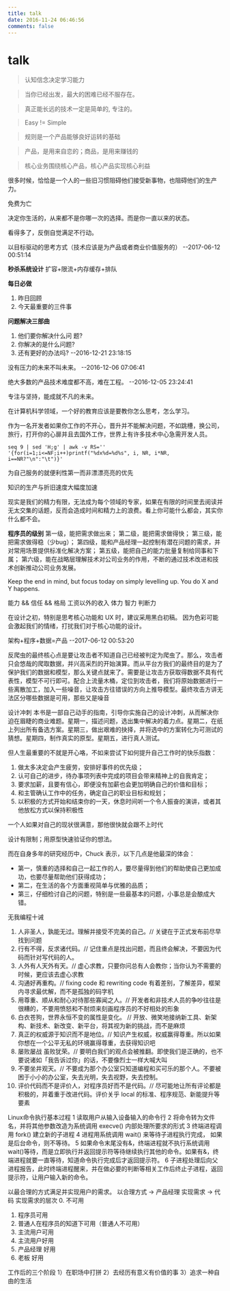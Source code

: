 ```yaml
---
title: talk
date: 2016-11-24 06:46:56
comments: false
---
```



# talk

> 认知信念决定学习能力

> 当你已经出发，最大的困难已经不服存在。 

> 真正能长远的技术一定是简单的, 专注的。

> Easy != Simple

> 规则是一个产品能够良好运转的基础

> 产品，是用来自恋的；商品，是用来赚钱的

> 核心业务围绕核心产品，核心产品实现核心利益

很多时候，恰恰是一个人的一些旧习惯阻碍他们接受新事物，也阻碍他们的生产力。

免费为亡

决定你生活的，从来都不是你哪一次的选择。而是你一直以来的状态。

看得多了，反倒自觉满足不行动。

以目标驱动的思考方式（技术应该是为产品或者商业价值服务的）
--2017-06-12 00:51:14


**秒杀系统设计**
扩容+限流+内存缓存+排队

**每日必做**
1. 昨日回顾
2. 今天最重要的三件事

**问题解决三部曲**
1. 他们要你解决什么问 题?
2. 你解决的是什么问题?
3. 还有更好的办法吗? 
--2016-12-21 23:18:15

没有压力的未来不叫未来。
--2016-12-06 07:06:41

绝大多数的产品技术难度都不高，难在工程。
--2016-12-05 23:24:41

专注与坚持，能成就不凡的未来。

在计算机科学领域，一个好的教育应该是要教你怎么思考，怎么学习。

作为一名开发者如果你工作的不开心，晋升并不能解决问题，不如跳槽，换公司，旅行，打开你的心扉并且去国外工作，世界上有许多技术中心急需开发人员。

```shell
seq 9 | sed 'H;g' | awk -v RS='' '{for(i=1;i<=NF;i++)printf("%dx%d=%d%s", i, NR, i*NR, i==NR?"\n":"\t")}'
```

为自己服务的就便利性第一而非漂漂亮亮的优先

知识的生产与折旧速度大幅度加速

现实是我们的精力有限，无法成为每个领域的专家，如果在有限的时间里去阅读并无太交集的话题，反而会造成时间和精力上的浪费。看上你可能什么都会，其实你什么都不会。

**程序员的级别**
第一级，能把需求做出来；
第二级，能把需求做得快；
第三级，能把需求做得稳（少bug）；
第四级，能和产品经理一起控制有潜在问题的需求，并对常用场景提供标准化解决方案；
第五级，能把自己的能力批量复制给同事和下属；
第六级，能在战略层理解技术对公司业务的作用，不断的通过技术改进和技术创新推动公司业务发展。


Keep the end in mind, but focus today on simply levelling up.
You do X and Y happens.

能力 && 信任 && 格局
工资以外的收入
体力 智力 判断力

在设计之初，特别是思考核心功能和 UX 时，建议采用黑白初稿。
因为色彩可能会激起我们的情绪，打扰我们对于核心功能的设计。

架构+程序+数据=产品
--2017-06-12 00:53:20

反爬虫的最终核心点是要让攻击者不知道自己已经被判定为爬虫了。那么，攻击者只会悠哉的爬取数据，并兴高采烈的开始演算。而从平台方我们的最终目的是为了保护我们的数据和模型，那么关键点就来了。需要是让攻击方获取得数据不具有代表性，模型不可行即可。配合上流量木桶，定位到攻击者，我们将原始数据进行一些离散加工，加入一些噪音，让攻击方往错误的方向上推导模型。最终攻击方讲无法区分哪些数据是可用，那些又是噪音

设计冲刺
本书是一部自己动手的指南，引导你实施自己的设计冲刺，从而解决你迫在眉睫的商业难题。星期一，描述问题，选出集中解决的着力点。星期二，在纸上列出所有备选方案。星期三，做出艰难的抉择，并将选中的方案转化为可测试的猜想。星期四，制作真实的原型。星期五，进行真人测试。

但人生最重要的不就是开心咯，不如来尝试下如何提升自己工作时的快乐指数：
1. 做太多决定会产生疲劳，安排好事件的优先级；
2. 认可自己的进步，待办事项列表中完成的项目会带来精神上的自我肯定；
3. 要求加薪，且要有信心，即便没有加薪也会更加明确自己的价值和目标；
4. 和主管确认工作中的任务，确定自己的职业目标和规划；
5. 以积极的方式开始和结束你的一天，休息时间听一个令人振奋的演讲，或者其他放松方式以保持积极性

一个人如果对自己的现状很满意，那他很快就会跟不上时代

设计有限制；用原型快速验证你的想法。

而在自身多年的研究经历中，Chuck 表示，以下几点是他最深的体会：
* 第一，慎重的选择和自己一起工作的人，要尽量得到他们的帮助使自己更加成功，也要尽量帮助他们获得成功；
* 第二，在生活的各个方面重视简单与优雅的品质；
* 第三，仔细检讨自己的问题，特别是一些最基本的问题，小事总是会酿成大错。

无我编程十诫
1. 人非圣人，孰能无过。理解并接受不完美的自己。// 关键在于正式发布前尽早找到问题
2. 行有不得，反求诸代码。// 记住重点是找出问题，而且终会解决，不要因为代码而针对写代码的人。
3. 人外有人天外有天。// 虚心求教，只要你问总有人会教你；当你认为不需要的时候，更应该去虚心求教
4. 沟通好再重构。// fixing code 和 rewriting code 有着差别，了解差异，框架内寻求最优解，而不是孤独的码字机
5. 用尊重、顺从和耐心对待那些寡闻之人。// 开发者和非技术人员的争吵往往是很糟的，不要用愤怒和不耐烦来刻画程序员的不好相处的形象
6. 白衣苍狗，世界永恒不变的属性是变化。 // 开放、微笑地接纳新工具、新架构、新技术、新改变、新平台，将其视为新的挑战，而不是麻烦
7. 真正的权威源于知识而不是地位。// 知识产生权威，权威赢得尊重。所以如果你想在一个公平无私的环境赢得尊重，去获得知识吧
8. 屡败屡战 虽败犹荣。// 要明白我们的观点会被推翻。即使我们是正确的，也不要说诸如「我告诉过你」的话，不要像烈士一样大喊大叫
9. 不要坐井观天。// 不要成为那个办公室只知道编程和买可乐的那个人。不要被困于小小的办公室，失去光明，失去视野，失去控制。
10. 评价代码而不是评价人，对程序员好而不是代码。// 尽可能地让所有评论都是积极的，并着重于改进代码。评价关乎 local 的标准、程序规范、新能提升等要素

Linux命令执行基本过程
1  读取用户从输入设备输入的命令行
2 将命令转为文件名，并将其他参数改造为系统调用  execve() 内部处理所要求的形式
3 终端进程调用 fork() 建立新的子进程
4 进程用系统调用 wait() 来等待子进程执行完成， 如果是后台命令，则不等待。
5 如果命令末尾没有&，终端进程就不执行系统调用 wait()等待，而是立即执行并返回提示符等待继续执行其他的命令。如果有&，终端进程就要一直等待，知道命令执行完成后才返回提示符。
6 子进程处理后向父进程报告，此时终端进程醒来，并在做必要的判断等相关工作后终止子进程，返回提示符，让用户输入新的命令。

以最合理的方式满足并实现用户的需求。
以合理方式 -> 产品经理
实现需求 -> 代码
实现需求的层次
0. 不可用
1. 程序员可用
2. 普通人在程序员的知道下可用（普通人不可用）
3. 主流用户可用
4. 主流用户好用
5. 产品经理 好用
6. 老板 好用


工作后的三个阶段
1）在职场中打拼
2）去经历有意义有价值的事
3）追求一种自由的生活
